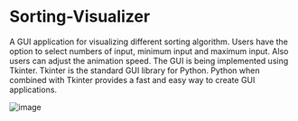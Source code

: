 # Sorting-Visualizer
A GUI application for visualizing different sorting algorithm.
Users have the option to select numbers of input, minimum input and maximum input. Also users can adjust the animation speed.
The GUI is being implemented using Tkinter. Tkinter is the standard GUI library for Python. Python when combined with Tkinter provides a fast and easy way to create GUI applications.

![image](https://github.com/darshanjyoti/Sorting-Visualizer/assets/46932836/25ea4dff-a300-4f1d-96b7-27d33733b021)
